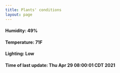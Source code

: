 ```yaml
---
title: Plants' conditions
layout: page
---
```



#### Humidity: 49%
#### Temperature: 71F
#### Lighting: Low
#### Time of last update: Thu Apr 29 08:00:01 CDT 2021
